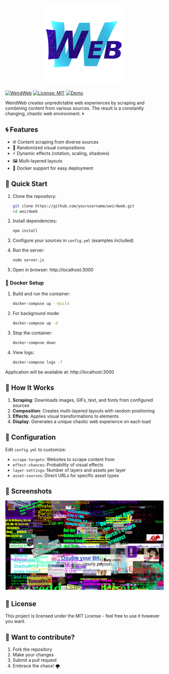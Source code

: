 <div align="center">
  <img src="public/logo.png" alt="WeirdWeb Logo" width="256">
</div>

[![WeirdWeb](https://img.shields.io/badge/WeirdWeb-1.0.0-blueviolet)](https://github.com/yourusername/weirdweb)
[![License: MIT](https://img.shields.io/badge/License-MIT-brightgreen.svg)](http://www.MIT.net/)
[![Demo](https://img.shields.io/badge/🚀-Live_Demo-9cf?style=flat-square)](https://weirdweb.isaweye.ink)

WeirdWeb creates unpredictable web experiences by scraping and combining content from various sources. The result is a constantly changing, chaotic web environment. 🌀

## 🌀 Features

- 🌐 Content scraping from diverse sources
- 🎨 Randomized visual compositions
- ⚡ Dynamic effects (rotation, scaling, shadows)
- 🖼️ Multi-layered layouts
- 🐳 Docker support for easy deployment

## 🚀 Quick Start

1. Clone the repository:
   ```bash
   git clone https://github.com/yourusername/weirdweb.git
   cd weirdweb
   ```

2. Install dependencies:
   ```bash
   npm install
   ```

3. Configure your sources in `config.yml` (examples included)

4. Run the server:
   ```bash
   node server.js
   ```

5. Open in browser: http://localhost:3000

### 🐳 Docker Setup

1. Build and run the container:
   ```bash
   docker-compose up --build
   ```

2. For background mode:
   ```bash
   docker-compose up -d
   ```

3. Stop the container:
   ```bash
   docker-compose down
   ```

4. View logs:
   ```bash
   docker-compose logs -f
   ```

Application will be available at: http://localhost:3000

## 🧩 How It Works

1. **Scraping**: Downloads images, GIFs, text, and fonts from configured sources
2. **Composition**: Creates multi-layered layouts with random positioning
3. **Effects**: Applies visual transformations to elements
4. **Display**: Generates a unique chaotic web experience on each load

## 🔧 Configuration

Edit `config.yml` to customize:
- `scrape-targets`: Websites to scrape content from
- `effect-chances`: Probability of visual effects
- `layer-settings`: Number of layers and assets per layer
- `asset-sources`: Direct URLs for specific asset types

## 📸 Screenshots

![Screenshot](repo/image.png)

## 📜 License

This project is licensed under the MIT License - feel free to use it however you want.

## 🤝 Want to contribute?

1. Fork the repository
2. Make your changes
3. Submit a pull request
4. Embrace the chaos! 🌪️
